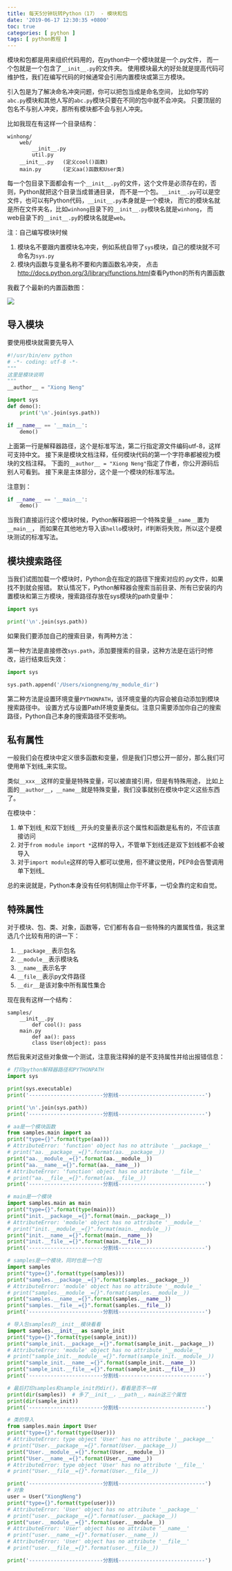 ```yaml
---
title: 每天5分钟玩转Python（17） - 模块和包
date: '2019-06-17 12:30:35 +0800'
toc: true
categories: [ python ]
tags: [ python教程 ]
---
```


模块和包都是用来组织代码用的，在python中一个模块就是一个.py文件，
而一个包就是一个包含了`__init__.py`的文件夹。
使用模块最大的好处就是提高代码可维护性，我们在编写代码的时候通常会引用内置模块或第三方模块。

引入包是为了解决命名冲突问题，你可以把包当成是命名空间，
比如你写的`abc.py`模块和其他人写的`abc.py`模块只要在不同的包中就不会冲突。
只要顶层的包名不与别人冲突，那所有模块都不会与别人冲突。
<!-- more -->

比如我现在有这样一个目录结构：

    winhong/
        web/
            __init__.py
            util.py
        __init__.py   (定义cool()函数)
        main.py       (定义aa()函数和User类)

每一个包目录下面都会有一个`__init__.py`的文件，这个文件是必须存在的，否则，Python就把这个目录当成普通目录，
而不是一个包。`__init__.py`可以是空文件，也可以有Python代码，`__init__.py`本身就是一个模块，
而它的模块名就是所在文件夹名，比如`winhong`目录下的`__init__.py`模块名就是`winhong`，
而web目录下的`__init__.py`的模块名就是`web`。

注：自己编写模块时候

1. 模块名不要跟内置模块名冲突，例如系统自带了`sys`模块，自己的模块就不可命名为`sys.py`
2. 模块内函数与变量名称不要和内置函数名冲突，
   点击<http://docs.python.org/3/library/functions.html>查看Python的所有内置函数

我截了个最新的内置函数图：

![](https://xnstatic-1253397658.file.myqcloud.com/py17_builtin.png)

## 导入模块

要使用模块就需要先导入

```python
#!/usr/bin/env python
# -*- coding: utf-8 -*-
"""
这里是模块说明
"""
__author__ = "Xiong Neng"

import sys
def demo():
    print('\n'.join(sys.path))

if __name__ == '__main__':
    demo()
```

上面第一行是解释器路径，这个是标准写法，第二行指定源文件编码utf-8，这样可支持中文。
接下来是模块文档注释，任何模块代码的第一个字符串都被视为模块的文档注释。
下面的`__author__ = "Xiong Neng"`指定了作者，你公开源码后别人可看到。
接下来是主体部分，这个是一个模块的标准写法。

注意到：

```python
if __name__ == '__main__':
    demo()
```

当我们直接运行这个模块时候，Python解释器把一个特殊变量`__name__`置为`__main__`，
而如果在其他地方导入该`hello`模块时，if判断将失败，所以这个是模块测试的标准写法。

## 模块搜索路径

当我们试图加载一个模块时，Python会在指定的路径下搜索对应的.py文件，如果找不到就会报错。
默认情况下，Python解释器会搜索当前目录、所有已安装的内置模块和第三方模块，搜索路径存放在sys模块的path变量中：

```python
import sys

print('\n'.join(sys.path))
```

如果我们要添加自己的搜索目录，有两种方法：

第一种方法是直接修改`sys.path`，添加要搜索的目录，这种方法是在运行时修改，运行结束后失效：

```python
import sys

sys.path.append('/Users/xiongneng/my_module_dir')
```

第二种方法是设置环境变量`PYTHONPATH`，该环境变量的内容会被自动添加到模块搜索路径中。
设置方式与设置Path环境变量类似。注意只需要添加你自己的搜索路径，Python自己本身的搜索路径不受影响。

## 私有属性

一般我们会在模块中定义很多函数和变量，但是我们只想公开一部分，那么我们可使用单下划线_来实现。

类似`__xxx__`这样的变量是特殊变量，可以被直接引用，但是有特殊用途，
比如上面的`__author__`，`__name__`就是特殊变量，我们没事就别在模块中定义这些东西了。

在模块中：

1. 单下划线`_`和双下划线`__`开头的变量表示这个属性和函数是私有的，不应该直接访问
3. 对于`from module import *`这样的导入，不管单下划线还是双下划线都不会被导入
4. 对于`import module`这样的导入都可以使用，但不建议使用，PEP8会告警调用单下划线_

总的来说就是，Python本身没有任何机制阻止你干坏事，一切全靠约定和自觉。

## 特殊属性

对于模块、包、类、对象，函数等，它们都有各自一些特殊的内置属性值，我这里选几个比较有用的讲一下：

1. `__package__`表示包名
2. `__module__`表示模块名
3. `__name__`表示名字
4. `__file__`表示py文件路径
5. `__dir__`是该对象中所有属性集合

现在我有这样一个结构：

    samples/
        __init__.py
            def cool(): pass
        main.py
            def aa(): pass
            class User(object): pass

然后我来对这些对象做一个测试，注意我注释掉的是不支持属性并给出报错信息：

```python
# 打印python解释器路径和PYTHONPATH
import sys

print(sys.executable)
print('------------------------分割线----------------------------')

print('\n'.join(sys.path))
print('------------------------分割线----------------------------')

# aa是一个模块函数
from samples.main import aa
print("type={}".format(type(aa)))
# AttributeError: 'function' object has no attribute '__package__'
# print("aa.__package__={}".format(aa.__package__))
print("aa.__module__={}".format(aa.__module__))
print("aa.__name__={}".format(aa.__name__))
# AttributeError: 'function' object has no attribute '__file__'
# print("aa.__file__={}".format(aa.__file__))
print('------------------------分割线----------------------------')

# main是一个模块
import samples.main as main
print("type={}".format(type(main)))
print("init.__package__={}".format(main.__package__))
# AttributeError: 'module' object has no attribute '__module__'
# print("init.__module__={}".format(main.__module__))
print("init.__name__={}".format(main.__name__))
print("init.__file__={}".format(main.__file__))
print('------------------------分割线----------------------------')

# samples是一个模块，同时也是一个包
import samples
print("type={}".format(type(samples)))
print("samples.__package__={}".format(samples.__package__))
# AttributeError: 'module' object has no attribute '__module__'
# print("samples.__module__={}".format(samples.__module__))
print("samples.__name__={}".format(samples.__name__))
print("samples.__file__={}".format(samples.__file__))
print('------------------------分割线----------------------------')

# 导入包samples的__init__模块看看
import samples.__init__ as sample_init
print("type={}".format(type(sample_init)))
print("sample_init.__package__={}".format(sample_init.__package__))
# AttributeError: 'module' object has no attribute '__module__'
# print("sample_init.__module__={}".format(sample_init.__module__))
print("sample_init.__name__={}".format(sample_init.__name__))
print("sample_init.__file__={}".format(sample_init.__file__))
print('------------------------分割线----------------------------')

# 最后打印samples和sample_init的dir()，看看是否不一样
print(dir(samples))  # 多了__init__，__path__，main这三个属性
print(dir(sample_init))
print('------------------------分割线----------------------------')

# 类的导入
from samples.main import User
print("type={}".format(type(User)))
# AttributeError: type object 'User' has no attribute '__package__'
# print("User.__package__={}".format(User.__package__))
print("User.__module__={}".format(User.__module__))
print("User.__name__={}".format(User.__name__))
# AttributeError: type object 'User' has no attribute '__file__'
# print("User.__file__={}".format(User.__file__))

print('------------------------分割线----------------------------')
# 对象
user = User("XiongNeng")
print("type={}".format(type(user)))
# AttributeError: 'User' object has no attribute '__package__'
# print("user.__package__={}".format(user.__package__))
print("user.__module__={}".format(user.__module__))
# AttributeError: 'User' object has no attribute '__name__'
# print("user.__name__={}".format(user.__name__))
# AttributeError: 'User' object has no attribute '__file__'
# print("user.__file__={}".format(user.__file__))

print('------------------------分割线----------------------------')
```
